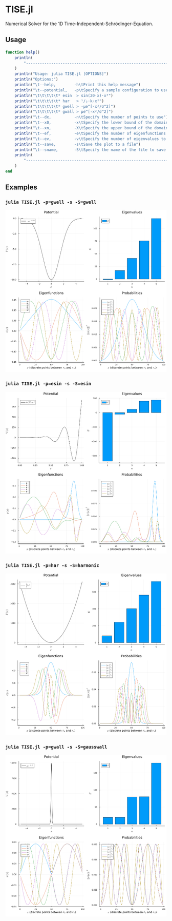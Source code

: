 # TISE.jl
Numerical Solver for the 1D Time-Independent-Schrödinger-Equation.

## Usage
```julia
function help()
    println(
        "----------------------------------------------------------------------------------------",
    )
    println("Usage: julia TISE.jl [OPTIONS]")
    println("Options:")
    println("\t--help,        -h\tPrint this help message")
    println("\t--potential,   -p\tSpecify a sample configuration to use")
    println("\t\t\t\t\t* esin  > sin(20⋅x)⋅x⁴")
    println("\t\t\t\t\t* har   > ¹/₂⋅k⋅x²")
    println("\t\t\t\t\t* gwell > -μe^[-x²/σ^2]")
    println("\t\t\t\t\t* gwall > μe^[-x²/σ^2]")
    println("\t--dx,          -n\tSpecify the number of points to use")
    println("\t--x0,          -x\tSpecify the lower bound of the domain")
    println("\t--xn,          -X\tSpecify the upper bound of the domain")
    println("\t--ef,          -e\tSpecify the number of eigenfunctions to plot")
    println("\t--ev,          -v\tSpecify the number of eigenvalues to plot")
    println("\t--save,        -s\tSave the plot to a file")
    println("\t--sname,       -S\tSpecify the name of the file to save the plot to")
    println(
        "----------------------------------------------------------------------------------------",
    )
end
```
## Examples
### `julia TISE.jl -p=gwell -s -S=gwell`
![gaussian well example](assets/gwell.png)
### `julia TISE.jl -p=esin -s -S=esin`
![extended sine example](assets/esin.png)
### `julia TISE.jl -p=har -s -S=harmonic`
![harmonic potential example](assets/harmonic.png)
### `julia TISE.jl -p=gwall -s -S=gausswall`
![gaussian wall example](assets/gausswall.png)
